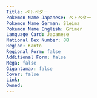 ```yaml
---
﻿Title: ベトベター
Pokemon Name Japanese: ベトベター
Pokemon Name German: Sleima
Pokemon Name English: Grimer
Language Card: Japanese
National Dex Number: 88
Region: Kanto
Regional Form: false
Additional Form: false
Mega: false
Gigantamax: false
Cover: false
Link: 
Owned: 
---
```

